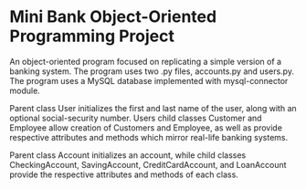 # Mini Bank Object-Oriented Programming Project

An object-oriented program focused on replicating a simple version of a banking system. The program uses two .py files, accounts.py and users.py. The program uses a MySQL database implemented with mysql-connector module.

Parent class User initializes the first and last name of the user, along with an optional social-security number. Users child classes Customer and Employee allow creation of Customers and Employee, as well as provide respective attributes and methods which mirror real-life banking systems.

Parent class Account initializes an account, while child classes CheckingAccount, SavingAccount, CreditCardAccount, and LoanAccount provide the respective attributes and methods of each class.
